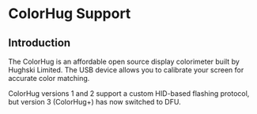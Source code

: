 ColorHug Support
================

Introduction
------------

The ColorHug is an affordable open source display colorimeter built by
Hughski Limited. The USB device allows you to calibrate your screen for
accurate color matching.

ColorHug versions 1 and 2 support a custom HID-based flashing protocol, but
version 3 (ColorHug+) has now switched to DFU.
